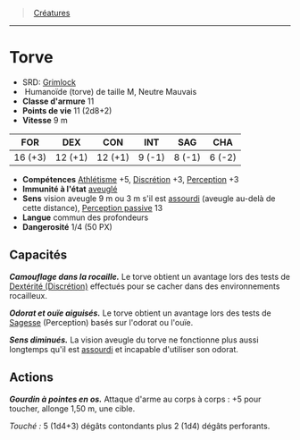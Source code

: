 ﻿---
!Monster
Family: MonsterHD
Type: Humanoïde (torve)
Size: M
Alignment: Neutre Mauvais
ArmorClass: 11
HitPoints: 11 (2d8+2)
Speed: 9 m
Strength: 16 (+3)
Dexterity: 12 (+1)
Constitution: 12 (+1)
Intelligence: ' 9 (-1)'
Wisdom: ' 8 (-1)'
Charisma: ' 6 (-2)'
Skills: '[Athlétisme](hd_abilities_strength_athletisme.md) +5, [Discrétion](hd_abilities_dexterity_discretion.md) +3, [Perception](hd_abilities_wisdom_perception.md) +3'
ConditionImmunities: '[aveuglé](hd_conditions_aveugle.md)'
Senses: vision aveugle 9 m ou 3 m s'il est [assourdi](hd_conditions_assourdi.md) (aveugle au-delà de cette distance), [Perception passive](hd_abilities_dexterity_perception_passive.md) 13
Languages: commun des profondeurs
Challenge: 1/4 (50 PX)
Id: monsters_hd.md#torve
ParentLink: monsters_hd.md#créatures
Name: Torve
ParentName: Créatures
NameLevel: 1
AltName: '[Grimlock](srd_monsters_grimlock.md)'
Attributes: {}
---
> [Créatures](hd_monsters.md)

---

# Torve

- SRD: [Grimlock](srd_monsters_grimlock.md)
-  Humanoïde (torve) de taille M, Neutre Mauvais
- **Classe d'armure** 11
- **Points de vie** 11 (2d8+2)
- **Vitesse** 9 m

|FOR|DEX|CON|INT|SAG|CHA|
|---|---|---|---|---|---|
|16 (+3)|12 (+1)|12 (+1)| 9 (-1)| 8 (-1)| 6 (-2)|

- **Compétences** [Athlétisme](hd_abilities_strength_athletisme.md) +5, [Discrétion](hd_abilities_dexterity_discretion.md) +3, [Perception](hd_abilities_wisdom_perception.md) +3
- **Immunité à l'état** [aveuglé](hd_conditions_aveugle.md)
- **Sens** vision aveugle 9 m ou 3 m s'il est [assourdi](hd_conditions_assourdi.md) (aveugle au-delà de cette distance), [Perception passive](hd_abilities_dexterity_perception_passive.md) 13
- **Langue** commun des profondeurs
- **Dangerosité** 1/4 (50 PX)

## Capacités

**_Camouflage dans la rocaille._** Le torve obtient un avantage lors des tests de [Dextérité (Discrétion)](hd_abilities_dexterity_discretion.md) effectués pour se cacher dans des environnements rocailleux.

**_Odorat et ouïe aiguisés._** Le torve obtient un avantage lors des tests de [Sagesse](hd_abilities_wisdom.md) (Perception) basés sur l'odorat ou l'ouïe.

**_Sens diminués._** La vision aveugle du torve ne fonctionne plus aussi longtemps qu'il est [assourdi](hd_conditions_assourdi.md) et incapable d'utiliser son odorat.

## Actions

**_Gourdin à pointes en os._** Attaque d'arme au corps à corps : +5 pour toucher, allonge 1,50 m, une cible.

_Touché :_ 5 (1d4+3) dégâts contondants plus 2 (1d4) dégâts perforants.

